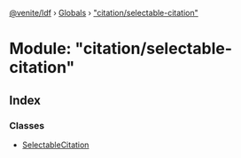 [@venite/ldf](../README.md) › [Globals](../globals.md) › ["citation/selectable-citation"](_citation_selectable_citation_.md)

# Module: "citation/selectable-citation"

## Index

### Classes

* [SelectableCitation](../classes/_citation_selectable_citation_.selectablecitation.md)
